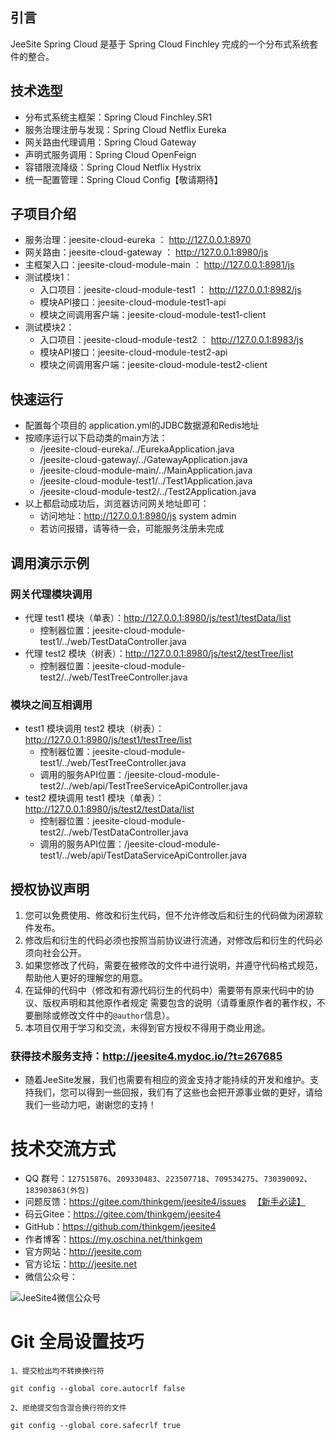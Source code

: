 ## 引言

JeeSite Spring Cloud 是基于 Spring Cloud Finchley 完成的一个分布式系统套件的整合。

## 技术选型

* 分布式系统主框架：Spring Cloud Finchley.SR1
* 服务治理注册与发现：Spring Cloud Netflix Eureka
* 网关路由代理调用：Spring Cloud Gateway
* 声明式服务调用：Spring Cloud OpenFeign
* 容错限流降级：Spring Cloud Netflix Hystrix
* 统一配置管理：Spring Cloud Config【敬请期待】

## 子项目介绍

* 服务治理：jeesite-cloud-eureka ： <http://127.0.0.1:8970>
* 网关路由：jeesite-cloud-gateway ： <http://127.0.0.1:8980/js>
* 主框架入口：jeesite-cloud-module-main ： <http://127.0.0.1:8981/js>
* 测试模块1：
    - 入口项目：jeesite-cloud-module-test1 ： <http://127.0.0.1:8982/js>
    - 模块API接口：jeesite-cloud-module-test1-api
    - 模块之间调用客户端：jeesite-cloud-module-test1-client
* 测试模块2：
    - 入口项目：jeesite-cloud-module-test2 ： <http://127.0.0.1:8983/js>
    - 模块API接口：jeesite-cloud-module-test2-api
    - 模块之间调用客户端：jeesite-cloud-module-test2-client

## 快速运行

* 配置每个项目的 application.yml的JDBC数据源和Redis地址
* 按顺序运行以下启动类的main方法：
    - /jeesite-cloud-eureka/../EurekaApplication.java
    - /jeesite-cloud-gateway/../GatewayApplication.java
    - /jeesite-cloud-module-main/../MainApplication.java
    - /jeesite-cloud-module-test1/../Test1Application.java
    - /jeesite-cloud-module-test2/../Test2Application.java
* 以上都启动成功后，浏览器访问网关地址即可：
    - 访问地址：<http://127.0.0.1:8980/js>   system   admin
    - 若访问报错，请等待一会，可能服务注册未完成

## 调用演示示例

### 网关代理模块调用

* 代理 test1 模块（单表）：<http://127.0.0.1:8980/js/test1/testData/list>
    - 控制器位置：jeesite-cloud-module-test1/../web/TestDataController.java
* 代理 test2 模块（树表）：<http://127.0.0.1:8980/js/test2/testTree/list>
    - 控制器位置：jeesite-cloud-module-test2/../web/TestTreeController.java

### 模块之间互相调用

* test1 模块调用 test2 模块（树表）：<http://127.0.0.1:8980/js/test1/testTree/list>
    - 控制器位置：jeesite-cloud-module-test1/../web/TestTreeController.java
    - 调用的服务API位置：/jeesite-cloud-module-test2/../web/api/TestTreeServiceApiController.java
* test2 模块调用 test1 模块（单表）：<http://127.0.0.1:8980/js/test2/testData/list>
    - 控制器位置：jeesite-cloud-module-test2/../web/TestDataController.java
    - 调用的服务API位置：/jeesite-cloud-module-test1/../web/api/TestDataServiceApiController.java

## 授权协议声明

1. 您可以免费使用、修改和衍生代码，但不允许修改后和衍生的代码做为闭源软件发布。
2. 修改后和衍生的代码必须也按照当前协议进行流通，对修改后和衍生的代码必须向社会公开。
3. 如果您修改了代码，需要在被修改的文件中进行说明，并遵守代码格式规范，帮助他人更好的理解您的用意。
4. 在延伸的代码中（修改和有源代码衍生的代码中）需要带有原来代码中的协议、版权声明和其他原作者规定
    需要包含的说明（请尊重原作者的著作权，不要删除或修改文件中的`@author`信息）。
5. 本项目仅用于学习和交流，未得到官方授权不得用于商业用途。

### 获得技术服务支持：<http://jeesite4.mydoc.io/?t=267685>

* 随着JeeSite发展，我们也需要有相应的资金支持才能持续的开发和维护。支持我们，您可以得到一些回报，我们有了这些也会把开源事业做的更好，请给我们一些动力吧，谢谢您的支持！

# 技术交流方式

* QQ 群号：`127515876`、`209330483`、`223507718`、`709534275`、`730390092`、`183903863(外包)`
* 问题反馈：<https://gitee.com/thinkgem/jeesite4/issues> 　[【新手必读】](http://www.dianbo.org/9238/stone/tiwendezhihui.htm)
* 码云Gitee：<https://gitee.com/thinkgem/jeesite4>
* GitHub：<https://github.com/thinkgem/jeesite4>
* 作者博客：<https://my.oschina.net/thinkgem>
* 官方网站：<http://jeesite.com>
* 官方论坛：<http://jeesite.net>
* 微信公众号：

![JeeSite4微信公众号](https://static.oschina.net/uploads/space/2018/0302/145133_OGZf_941661.jpg "JeeSite4微信公众号")

# Git 全局设置技巧

```
1、提交检出均不转换换行符

git config --global core.autocrlf false

2、拒绝提交包含混合换行符的文件

git config --global core.safecrlf true
```